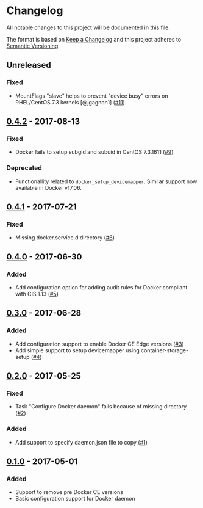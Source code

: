 # Changelog
All notable changes to this project will be documented in this file.

The format is based on [Keep a Changelog](http://keepachangelog.com/en/1.0.0/)
and this project adheres to [Semantic Versioning](http://semver.org/spec/v2.0.0.html).

## Unreleased
### Fixed
- MountFlags "slave" helps to prevent "device busy" errors on RHEL/CentOS 7.3 kernels [@jgagnon1] ([#11](../../issues/11)) 

## [0.4.2](../../releases/tag/0.4.2) - 2017-08-13
### Fixed
- Docker fails to setup subgid and subuid in CentOS 7.3.1611 ([#9](../../issues/9))

### Deprecated
- Functionallity related to `docker_setup_devicemapper`. Similar support now available in Docker v17.06.

## [0.4.1](../../releases/tag/0.4.1) - 2017-07-21
### Fixed
- Missing docker.service.d directory ([#6](../../issues/6))

## [0.4.0](../../releases/tag/0.4.0) - 2017-06-30
### Added
- Add configuration option for adding audit rules for Docker compliant with CIS 1.13 ([#5](../../issues/5))

## [0.3.0](../../releases/tag/0.3.0) - 2017-06-28
### Added
- Add configuration support to enable Docker CE Edge versions ([#3](../../issues/3))
- Add simple support to setup devicemapper using container-storage-setup ([#4](../../issues/4))

## [0.2.0](../../releases/tag/0.2.0) - 2017-05-25
### Fixed
- Task "Configure Docker daemon" fails because of missing directory ([#2](../../issues/2))

### Added
- Add support to specify daemon.json file to copy ([#1](../../issues/1))

## [0.1.0](../../releases/tag/0.1.0) - 2017-05-01
### Added
- Support to remove pre Docker CE versions
- Basic configuration support for Docker daemon
